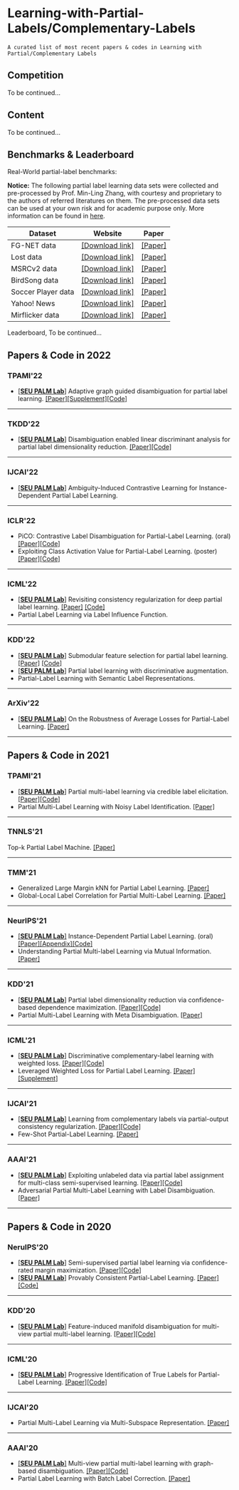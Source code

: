 # Learning-with-Partial-Labels/Complementary-Labels

```
A curated list of most recent papers & codes in Learning with Partial/Complementary Labels
```

## Competition

To be continued...

## Content

To be continued...

## Benchmarks & Leaderboard

Real-World partial-label benchmarks:

**Notice:** The following partial label learning data sets were collected and pre-processed by Prof. Min-Ling Zhang, with courtesy and proprietary to the authors of referred literatures on them. The pre-processed data sets can be used at your own risk and for academic purpose only. More information can be found in [here](http://palm.seu.edu.cn/zhangml/).

| Dataset            | Website                                            | Paper       |
| ------------------ | -------------------------------------------------- | ----------- |
| FG-NET data        | [[Download link]](http://palm.seu.edu.cn/zhangml/) | [[Paper]]() |
| Lost data          | [[Download link]](http://palm.seu.edu.cn/zhangml/) | [[Paper]]() |
| MSRCv2 data        | [[Download link]](http://palm.seu.edu.cn/zhangml/) | [[Paper]]() |
| BirdSong data      | [[Download link]](http://palm.seu.edu.cn/zhangml/) | [[Paper]]() |
| Soccer Player data | [[Download link]](http://palm.seu.edu.cn/zhangml/) | [[Paper]]() |
| Yahoo! News        | [[Download link]](http://palm.seu.edu.cn/zhangml/) | [[Paper]]() |
| Mirflicker data    | [[Download link]](http://palm.seu.edu.cn/zhangml/) | [[Paper]]() |

Leaderboard, To be continued...

## Papers & Code in 2022

### TPAMI'22

- [[**SEU PALM Lab**]](http://palm.seu.edu.cn/) Adaptive graph guided disambiguation for partial label learning. [[Paper]](http://palm.seu.edu.cn/zhangml/files/TPAMI'21b.pdf)[[Supplement]](http://palm.seu.edu.cn/zhangml/files/TPAMI'21b-Supplement.pdf)[[Code]](http://palm.seu.edu.cn/zhangml/Resources.htm#tpami21b)

------

### TKDD'22

- [[**SEU PALM Lab**]](http://palm.seu.edu.cn/) Disambiguation enabled linear discriminant analysis for partial label dimensionality reduction. [[Paper]](http://palm.seu.edu.cn/zhangml/files/TKDD'21b.pdf)[[Code]](http://palm.seu.edu.cn/zhangml/Resources.htm#tkdd21b)

------

### IJCAI'22

- [[**SEU PALM Lab**]](http://palm.seu.edu.cn/) Ambiguity-Induced Contrastive Learning for Instance-Dependent Partial Label Learning.

------

### ICLR'22

- PiCO: Contrastive Label Disambiguation for Partial-Label Learning. (oral) [[Paper]](https://arxiv.org/pdf/2201.08984.pdf)[[Code]](https://github.com/hbzju/PiCO)
- Exploiting Class Activation Value for Partial-Label Learning. (poster) [[Paper]](https://openreview.net/pdf?id=qqdXHUGec9h)[[Code]](https://github.com/Ferenas/CAVL)

------

### ICML'22

- [[**SEU PALM Lab**]](http://palm.seu.edu.cn/) Revisiting consistency regularization for deep partial label learning. [[Paper]](http://palm.seu.edu.cn/zhangml/files/ICML'22a.pdf) [[Code]](http://palm.seu.edu.cn/zhangml/Resources.htm#icml22a)
- Partial Label Learning via Label Influence Function.

------

### KDD'22

- [[**SEU PALM Lab**]](http://palm.seu.edu.cn/) Submodular feature selection for partial label learning. [[Paper]](http://palm.seu.edu.cn/zhangml/files/KDD'22a.pdf) [[Code]](http://palm.seu.edu.cn/zhangml/Resources.htm#kdd22a)
- [[**SEU PALM Lab**]](http://palm.seu.edu.cn/) Partial label learning with discriminative augmentation.
- Partial-Label Learning with Semantic Label Representations.

------

### ArXiv'22

- [[**SEU PALM Lab**]](http://palm.seu.edu.cn/) On the Robustness of Average Losses for Partial-Label Learning. [[Paper]](https://arxiv.org/pdf/2106.06152.pdf)

------



## Papers & Code in 2021

### TPAMI'21

- [[**SEU PALM Lab**]](http://palm.seu.edu.cn/) Partial multi-label learning via credible label elicitation. [[Paper]](http://palm.seu.edu.cn/zhangml/files/TPAMI'20.pdf)[[Code]](http://palm.seu.edu.cn/zhangml/Resources.htm#tpami20)
- Partial Multi-Label Learning with Noisy Label Identification. [[Paper]](https://ieeexplore.ieee.org/stamp/stamp.jsp?tp=&arnumber=9354590)

------

### TNNLS'21

Top-k Partial Label Machine. [[Paper]](https://ieeexplore.ieee.org/stamp/stamp.jsp?tp=&arnumber=9447152)

------

### TMM'21

- Generalized Large Margin kNN for Partial Label Learning. [[Paper]](https://ieeexplore.ieee.org/stamp/stamp.jsp?tp=&arnumber=9529072)
- Global-Local Label Correlation for Partial Multi-Label Learning. [[Paper]](https://ieeexplore.ieee.org/stamp/stamp.jsp?tp=&arnumber=9343691)

------

### NeurIPS'21

- [[**SEU PALM Lab**]](http://palm.seu.edu.cn/) Instance-Dependent Partial Label Learning. (oral) [[Paper]](http://palm.seu.edu.cn/zhangml/files/NeurIPS'21b.pdf)[[Appendix]](http://palm.seu.edu.cn/zhangml/files/Appendix_NeurIPS'21b.pdf)[[Code]](https://github.com/palm-ml/valen)
- Understanding Partial Multi-label Learning via Mutual Information. [[Paper]](https://proceedings.neurips.cc/paper/2021/file/217c0e01c1828e7279051f1b6675745d-Paper.pdf)

------

### KDD'21

- [[**SEU PALM Lab**]](http://palm.seu.edu.cn/) Partial label dimensionality reduction via confidence-based dependence maximization. [[Paper]](http://palm.seu.edu.cn/zhangml/files/KDD'21a.pdf)[[Code]](http://palm.seu.edu.cn/zhangml/Resources.htm#kdd21a)
- Partial Multi-Label Learning with Meta Disambiguation. [[Paper]](https://dl.acm.org/doi/pdf/10.1145/3447548.3467259)

------

### ICML'21

- [[**SEU PALM Lab**]](http://palm.seu.edu.cn/) Discriminative complementary-label learning with weighted loss. [[Paper]](http://palm.seu.edu.cn/zhangml/files/ICML21'b.pdf)[[Code]](http://palm.seu.edu.cn/zhangml/Resources.htm#icml21b)
- Leveraged Weighted Loss for Partial Label Learning. [[Paper]](http://proceedings.mlr.press/v139/wen21a/wen21a.pdf)[[Supplement]](http://proceedings.mlr.press/v139/wen21a/wen21a-supp.pdf)

------

### IJCAI'21

- [[**SEU PALM Lab**]](http://palm.seu.edu.cn/) Learning from complementary labels via partial-output consistency regularization. [[Paper]](http://palm.seu.edu.cn/zhangml/files/IJCAI'21a.pdf)[[Code]](http://palm.seu.edu.cn/zhangml/Resources.htm#ijcai21a)
- Few-Shot Partial-Label Learning. [[Paper]](https://www.ijcai.org/proceedings/2021/0475.pdf)

------

### AAAI'21

- [[**SEU PALM Lab**]](http://palm.seu.edu.cn/) Exploiting unlabeled data via partial label assignment for multi-class semi-supervised learning. [[Paper]](http://palm.seu.edu.cn/zhangml/files/AAAI'21b.pdf)[[Code]](http://palm.seu.edu.cn/zhangml/Resources.htm#aaai21b)
- Adversarial Partial Multi-Label Learning with Label Disambiguation. [[Paper]](https://www.aaai.org/AAAI21Papers/AAAI-8358.YanY.pdf)

------



## Papers & Code in 2020

### NeruIPS'20

- [[**SEU PALM Lab**]](http://palm.seu.edu.cn/) Semi-supervised partial label learning via confidence-rated margin maximization. [[Paper]](http://palm.seu.edu.cn/zhangml/files/NeurIPS'20.pdf)[[Code]](http://palm.seu.edu.cn/zhangml/Resources.htm#neurips20)
- [[**SEU PALM Lab**]](http://palm.seu.edu.cn/) Provably Consistent Partial-Label Learning. [[Paper]](https://proceedings.neurips.cc/paper/2020/file/7bd28f15a49d5e5848d6ec70e584e625-Paper.pdf)[[Code]](https://lfeng-ntu.github.io/Codes/RCCC.zip)

------

### KDD'20

- [[**SEU PALM Lab**]](http://palm.seu.edu.cn/) Feature-induced manifold disambiguation for multi-view partial multi-label learning. [[Paper]](http://palm.seu.edu.cn/zhangml/files/KDD'20.pdf)[[Code]](http://palm.seu.edu.cn/zhangml/Resources.htm#kdd20)

------

### ICML'20

- [[**SEU PALM Lab**]](http://palm.seu.edu.cn/) Progressive Identification of True Labels for Partial-Label Learning. [[Paper]](https://proceedings.mlr.press/v119/lv20a.html)[[Code]](https://github.com/Lvcrezia77/PRODEN)

------

### IJCAI'20

- Partial Multi-Label Learning via Multi-Subspace Representation. [[Paper]](https://www.ijcai.org/proceedings/2020/0362.pdf)

------

### AAAI'20

- [[**SEU PALM Lab**]](http://palm.seu.edu.cn/) Multi-view partial multi-label learning with graph-based disambiguation. [[Paper]](http://palm.seu.edu.cn/zhangml/files/AAAI'20b.pdf)[[Code]](http://palm.seu.edu.cn/zhangml/Resources.htm#aaai20b)
- Partial Label Learning with Batch Label Correction. [[Paper]](https://ojs.aaai.org/index.php/AAAI/article/view/6132/5988)

